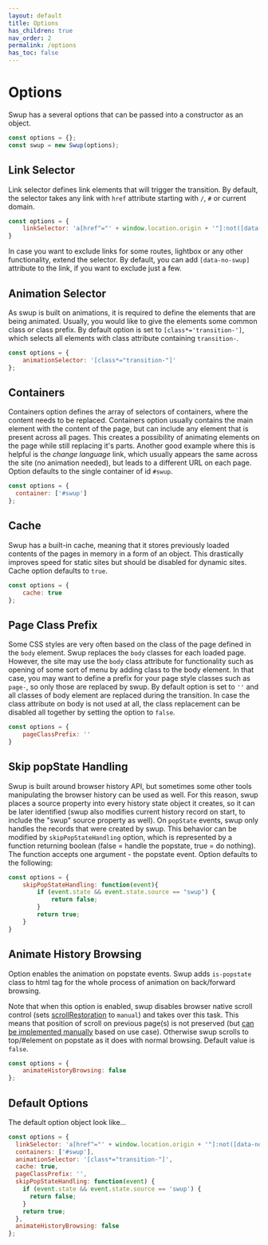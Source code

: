 ```yaml
---
layout: default
title: Options
has_children: true
nav_order: 2
permalink: /options
has_toc: false
---
```


# Options
Swup has a several options that can be passed into a constructor as an object.

```javascript
const options = {};
const swup = new Swup(options);
```

## Link Selector
Link selector defines link elements that will trigger the transition. By default, the selector takes any link with `href` attribute starting with `/`, `#` or current domain.

```javascript
const options = {
    linkSelector: 'a[href^="' + window.location.origin + '"]:not([data-no-swup]), a[href^="/"]:not([data-no-swup]), a[href^="#"]:not([data-no-swup])'
}
```

In case you want to exclude links for some routes, lightbox or any other functionality, extend the selector.
By default, you can add `[data-no-swup]` attribute to the link, if you want to exclude just a few.

## Animation Selector
As swup is built on animations, it is required to define the elements that are being animated. Usually, you would like to give the elements some common class or class prefix.
By default option is set to `[class*='transition-']`, which selects all elements with class attribute containing `transition-`.

```javascript
const options = {
    animationSelector: '[class*="transition-"]'
};
```

## Containers
Containers option defines the array of selectors of containers, where the content needs to be replaced.
Containers option usually contains the main element with the content of the page, but can include any element that is present across all pages.
This creates a possibility of animating elements on the page while still replacing it's parts.
Another good example where this is helpful is the *change language* link, which usually appears the same across the site (no animation needed),
but leads to a different URL on each page.
Option defaults to the single container of id `#swup`.

```javascript
const options = {
  container: ['#swup']
};
```

## Cache
Swup has a built-in cache, meaning that it stores previously loaded contents of the pages in memory in a form of an object.
This drastically improves speed for static sites but should be disabled for dynamic sites. Cache option defaults to `true`.

```javascript
const options = {
    cache: true
};
```

## Page Class Prefix
Some CSS styles are very often based on the class of the page defined in the `body` element.
Swup replaces the `body` classes for each loaded page. However, the site may use the `body` class attribute for functionality such as opening of some sort of menu by adding class to the body element.
In that case, you may want to define a prefix for your page style classes such as `page-`, so only those are replaced by swup.
By default option is set to `''` and all classes of body element are replaced during the transition.
In case the class attribute on body is not used at all, the class replacement can be disabled all together by setting the option to `false`.

```javascript
const options = {
    pageClassPrefix: ''
}
```

## Skip popState Handling
Swup is built around browser history API, but sometimes some other tools manipulating the browser history can be used as well.
For this reason, swup places a source property into every history state object it creates, so it can be later identified (swup also modifies current history record on start, to include the "swup" source property as well).
On `popState` events, swup only handles the records that were created by swup.
This behavior can be modified by `skipPopStateHandling` option, which is represented by a function returning boolean (false = handle the popstate, true = do nothing).
The function accepts one argument - the popstate event. Option defaults to the following:

```javascript
const options = {
    skipPopStateHandling: function(event){
        if (event.state && event.state.source == "swup") {
            return false;
        }
        return true;
    }
}
```

## Animate History Browsing
Option enables the animation on popstate events. Swup adds `is-popstate` class to html tag for the whole process of animation on back/forward browsing.

Note that when this option is enabled, swup disables browser native scroll control (sets [scrollRestoration](https://developers.google.com/web/updates/2015/09/history-api-scroll-restoration) to `manual`) and takes over this task.
This means that position of scroll on previous page(s) is not preserved (but [can be implemented manually](https://github.com/swup/swup/issues/48#issuecomment-423854819) based on use case).
Otherwise swup scrolls to top/#element on popstate as it does with normal browsing. Default value is `false`.

```javascript
const options = {
    animateHistoryBrowsing: false
};
```

## Default Options
The default option object look like...

```javascript 
const options = {
  linkSelector: 'a[href^="' + window.location.origin + '"]:not([data-no-swup]), a[href^="/"]:not([data-no-swup]), a[href^="#"]:not([data-no-swup])',
  containers: ['#swup'],
  animationSelector: '[class*="transition-"]',
  cache: true,
  pageClassPrefix: '',
  skipPopStateHandling: function(event) {
    if (event.state && event.state.source == 'swup') {
      return false;
    }
    return true;
  },
  animateHistoryBrowsing: false
};
```
